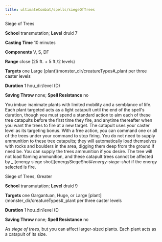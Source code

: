 ```yaml
---
title: ultimateCombat/spells/siegeOfTrees
---
```

Siege of Trees

**School** transmutation; **Level** druid 7

**Casting Time** 10 minutes

**Components** V, S, DF

**Range** close (25 ft. + 5 ft./2 levels)

**Targets** one Large [plant](monster_dir/creatureTypes#_plant per three caster levels

**Duration** 1 hou_dir/level (D)

**Saving Throw** none; **Spell Resistance** no

You imbue inanimate plants with limited mobility and a semblance of life. Each plant targeted acts as a light catapult until the end of the spell's duration, though you must spend a standard action to aim each of these tree catapults before the first time they fire, and anytime thereafter when you want the trees to fire at a new target. The catapult uses your caster level as its targeting bonus. With a free action, you can command one or all of the trees under your command to stop firing. You do not need to supply ammunition to these tree catapults; they will automatically load themselves with rocks and boulders in the area, digging them deep from the ground if need be. You can supply the trees ammunition if you desire. The tree will not load flaming ammunition, and these catapult trees cannot be affected by _ [energy siege shot](energySiegeShot#_energy-siege-shot_ if the energy selected is fire.

Siege of Trees, Greater

**School** transmutation; **Level** druid 9

**Targets** one Gargantuan, Huge, or Large [plant](monster_dir/creatureTypes#_plant per three caster levels

**Duration** 1 hou_dir/level (D

**Saving Throw** none; **Spell Resistance** no

As _siege of trees_, but you can affect larger-sized plants. Each plant acts as a catapult of its size.

